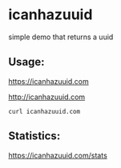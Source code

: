 # icanhazuuid
simple demo that returns a uuid


## Usage:

https://icanhazuuid.com

http://icanhazuuid.com

`curl icanhazuuid.com`

## Statistics:

https://icanhazuuid.com/stats

